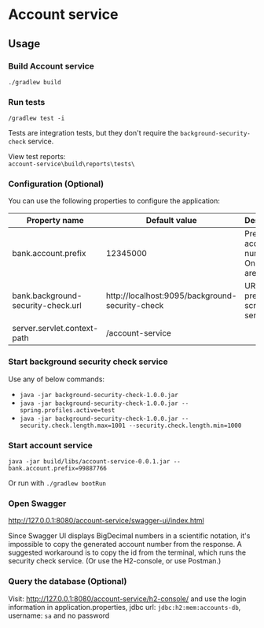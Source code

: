 # Account service

## Usage

### Build Account service

`./gradlew build`

### Run tests

`/gradlew test -i`

Tests are integration tests, but they don't require the `background-security-check` service.

View test reports:  
`account-service\build\reports\tests\`

### Configuration (Optional)

You can use the following properties to configure the application:

| Property name                      | Default value                                   | Description                                        | 
|------------------------------------|-------------------------------------------------|----------------------------------------------------|
| bank.account.prefix                | 12345000                                        | Prefix for account number. Only digits are allowed |
| bank.background-security-check.url | http://localhost:9095/background-security-check | URL for the pre-screening service                  |
| server.servlet.context-path        | /account-service                                |                                                    |

### Start background security check service

Use any of below commands:

- `java -jar background-security-check-1.0.0.jar`
- `java -jar background-security-check-1.0.0.jar --spring.profiles.active=test`
- `java -jar background-security-check-1.0.0.jar --security.check.length.max=1001 --security.check.length.min=1000`

### Start account service

`java -jar build/libs/account-service-0.0.1.jar --bank.account.prefix=99887766`

Or run with
`./gradlew bootRun`

### Open Swagger

http://127.0.0.1:8080/account-service/swagger-ui/index.html

Since Swagger UI displays BigDecimal numbers in a scientific notation, it's impossible to copy the generated account number from the response.
A suggested workaround is to copy the id from the terminal, which runs the security check service. (Or use the H2-console, or use Postman.)

### Query the database (Optional)

Visit: http://127.0.0.1:8080/account-service/h2-console/ and use the login information in application.properties, 
jdbc url: `jdbc:h2:mem:accounts-db`, username: `sa` and no password